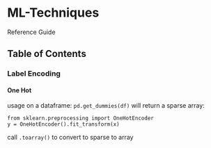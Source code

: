 # ML-Techniques
Reference Guide 

## Table of Contents

### Label Encoding

#### One Hot
usage on a dataframe: 
```pd.get_dummies(df)```
will return a sparse array: 
```
from sklearn.preprocessing import OneHotEncoder
y = OneHotEncoder().fit_transform(x)
```
call ```.toarray()``` to convert to sparse to array 
